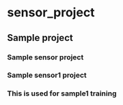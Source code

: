 # sensor_project
## Sample project
### Sample sensor project
### Sample sensor1 project
### This is used for sample1 training
